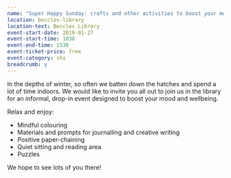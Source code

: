 ```yaml
---
name: "Super Happy Sunday: crafts and other activities to boost your mood and wellbeing"
location: beccles-library
location-text: Beccles Library
event-start-date: 2019-01-27
event-start-time: 1030
event-end-time: 1530
event-ticket-price: free
event-category: shs
breadcrumb: y
---
```


In the depths of winter, so often we batten down the hatches and spend a lot of time indoors. We would like to invite you all out to join us in the library for an informal, drop-in event designed to boost your mood and wellbeing.

Relax and enjoy:

- Mindful colouring
- Materials and prompts for journalling and creative writing
- Positive paper-chaining
- Quiet sitting and reading area
- Puzzles

We hope to see lots of you there!
